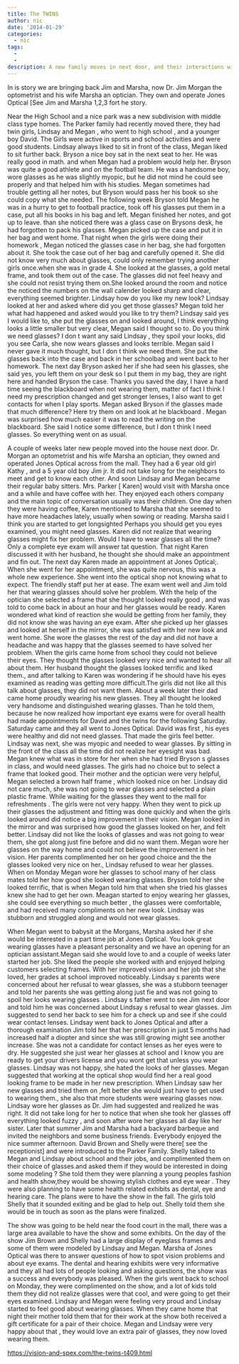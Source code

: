 ```yaml
---
title: The TWINS
author: nic
date: '2014-01-29'
categories:
  - nic
tags:
  - 
  - 
description: A new family moves in next door, and their interactions with their neighbors reveal hidden secrets.
---
```

In is story we are bringing back Jim and Marsha, now Dr. Jim Morgan the optometrist and his wife Marsha an optician. They own and operate Jones Optical [See Jim and Marsha 1,2,3 fort he story.

Near the High School and a nice park was a new subdivision with middle class type homes. The Parker family had recently moved there, they had twin girls, Lindsay and Megan , who went to high school , and a younger boy David.
The Girls were active in sports and school activities and were good students. Lindsay always liked to sit in front of the class, Megan liked to sit further back.  Bryson a nice boy sat in the next seat to her. He was really good in math. and when  Megan had a problem would help her. Bryson was quite a good athlete and on the football team. He was a handsome boy, wore glasses as he was slightly myopic, but he did not mind he could see properly and that helped him with his studies.
Megan sometimes had trouble getting all her notes, but Bryson  would pass her his book so she could copy what she needed.
The following week Bryson told Megan he was in a hurry to get to football practice, took off his glasses put them in a case, put all his 
books in his bag and left.  Megan finished her notes, and got up to leave. than she noticed there was a glass case on Brysons  desk, he had forgotten to pack his glasses. Megan picked up the case and put it in her bag and went home.
That night when the girls were doing their homework , Megan noticed  the glasses case in her bag, she had forgotten about it.
She took the case out of her bag and carefully opened it. She did not know very much about glasses, could only remember trying another girls  once.when she was in grade 4. She looked at the glasses, a gold metal frame, and took them out of the case.
The glasses did not feel heavy and she could not resist trying them on.She looked around the room and notice the noticed the numbers on the wall  calender looked sharp and clear, everything seemed brighter.
Lindsay how do you like my new look? Lindsay looked at her and asked where did you get those glasses? Megan told her what had happened and asked would you like to try them? Lindsay said yes I would like to, she put the glasses on and looked around, I think everything looks a little smaller but very clear, Megan said I thought so to. Do you think we need glasses? I don t want any said Lindsay , they spoil your looks, did you see Carla, she now wears glasses and looks terrible. Megan said I never gave it much thought, but I don t think we need them. She put the glasses back into the case and back in her schoolbag and went back to her homework.
The next day Bryson asked  her if she had seen his glasses, she said yes, you left them on your desk so I put them in my bag, they are right here and handed Bryson the case. Thanks you saved the day, I have a hard time seeing the blackboard when not wearing them, matter of fact I think I need my prescription changed and get stronger lenses, I also want to get contacts for when I play sports.
Megan asked Bryson if the glasses made that much difference? Here try them on  and look at he blackboard . Megan was surprised how much easier it was to read the writing on the blackboard. She said I notice some difference, but I don t think I need glasses.
So everything went on as usual.

A couple of weeks later new people moved into the house next door. Dr. Morgan an optometrist and his wife Marsha an optician, they owned and operated Jones Optical across from the mall. They had a 6 year old girl Kathy , and a 5 year old boy Jim jr.
It did not take long for the neighbors to meet and get to know each other.  And soon Lindsay and Megan became their regular baby sitters.
Mrs. Parker [ Karen] would visit with Marsha once and a while and have coffee with her. They enjoyed each others company and the main topic of conversation usually  was their children.   One day when they were having coffee, Karen mentioned to Marsha that 
she seemed to have more headaches lately, usually when sowing or reading. Marsha said I think you are started to get longsighted
Perhaps you should get you eyes examined, you might need glasses.
Karen did not realize that wearing glasses might fix her problem. Would I have to wear glasses all the time? Only a complete eye exam will answer tat question.
That night Karen discussed it with her husband, he thought she should make an appointment and fin out.
The next day Karen made an appointment at Jones Optical;.
When she went for her appointment, she was quite nervous, this was a whole new experience.
She went into the optical shop not knowing what to expect. The friendly staff put her at ease. The exam went well  and Jim told her that wearing glasses should solve her problem. With the help of the optician she selected a frame that she thought looked really good , and was told to come back in about an hour and her glasses would be ready.
Karen wondered what kind of reaction she would be getting from  her family, they did not know she was having an eye exam.
After she picked up her glasses and looked at herself in the mirror, she was satisfied with her new look and went home.
She wore the glasses the rest of the day and did not have a headache and was happy that the glasses seemed to have solved her problem.
When the girls came home from school they could not believe their eyes. They  thought the glasses looked very nice and wanted to hear all about them. Her husband thought the glasses looked terrific and liked them., and after talking to Karen was wondering if he should have his eyes examined as reading was getting more difficult.The girls did not like all this talk about glasses, they did not want them.
About a week later their dad came home proudly wearing his new glasses. They all thought he looked very handsome and distinguished wearing glasses.
Than he told them, because  he now realized how important eye exams were for overall health had made appointments for David and the twins for the following Saturday.
Saturday came and they all went to Jones Optical. David was first , his eyes were healthy and did not need glasses. That made the girls feel better.
Lindsay was next, she was myopic and needed to wear glasses. By sitting in the front of the class all the time did not realize her eyesight was bad.  Megan knew what was in store for her when she had tried Bryson s glasses in class, and would need glasses.
The girls had no choice but to select a frame that looked good. Their mother and the optician were very helpful, Megan selected a brown half frame , which looked nice on her. Lindsay did not care much, she was not going to wear glasses and selected a plain plastic frame.
While waiting for the glasses they went to the mall for refreshments . The girls were not very happy.
When they went to pick up their glasses the adjustment and fitting was done quickly and when the girls looked around did notice a big improvement in their vision.
Megan looked in the mirror and was surprised how good the glasses looked on her, and felt better. 
Lindsay did not like the looks of glasses and was not going to wear them, she got along just fine before and did no want  them.
Megan wore her glasses on the way home and could not believe the improvement in her vision. Her parents complimented her on her good choice and the the glasses looked very nice on her., Lindsay refused to wear her glasses.
When on Monday Megan wore her glasses to school many of her class mates told her how good she looked wearing glasses.
Bryson told her she looked terrific, that is when Megan told him that when she tried his glasses knew she had to get her own.
Meagan started to enjoy wearing her glasses, she could see everything so much better , the glasses were comfortable, and had received many compliments on her new look.
Lindsay was stubborn and struggled along and would not wear glasses.

When Megan went to babysit at the Morgans, Marsha asked her if she would be interested in a part time job  at Jones Optical.
You look great wearing glasses have a pleasant personality and we have an opening for an optician assistant.Megan said she would love to and a couple of weeks later started her job. She liked the people she worked with and enjoyed helping customers selecting frames. With her improved vision  and her job that she loved, her grades at school improved noticeably.
Lindsay s parents were concerned about her refusal to wear glasses, she was a stubborn teenager and told her parents she was getting along just fie and was not going to spoil her looks wearing glasses .
Lindsay s father went to see Jim next door and told him he was concerned about Lindsay s refusal to wear glasses.
Jim suggested to send her back to see him for a check up and see if she could wear contact lenses.
Lindsay went back to Jones Optical and after a thorough examination Jim told her that her prescription in just 5 months had increased half a diopter  and since she was still growing might see another increase. She was not a candidate for contact lenses as her eyes were to dry. He suggested she just wear her glasses at school  and I know you are ready to get your drivers license and you wont get that unless you wear glasses. Lindsay was not happy, she hated the looks of her glasses. Megan suggested that working 
at the optical shop would find her a real good looking frame to be made in her new prescription.
When Lindsay saw her new glasses and tried them on ,felt better she would just have to get used to wearing them., she also that more students were wearing glasses now.
Lindsay wore her glasses as Dr. Jim had suggested and realized he was right.
It did not take long for her to notice that when she took her glasses off everything looked fuzzy , and soon after wore her glasses all day like her sister.
Later that summer Jim and Marsha had a backyard barbeque   and invited the neighbors and some business friends.
Everybody enjoyed the nice summer afternoon. David Brown and Shelly were there[ see the receptionist] and were introduced to the Parker Family. Shelly talked to Megan and Lindsay about school and their jobs, and complimented them on their choice of glasses.and asked them if they would be interested in doing some modeling ? She told them they were planning a young peoples 
fashion and health show,they would be showing stylish clothes and eye wear . They were also planning to have some health related exhibits as  dental, eye and hearing care. The plans were to have the show in the fall. The girls told Shelly that it sounded exiting and be glad to help out. Shelly told them she would be in touch as soon as the plans were finalized.

The show was going to be held near the food court in the mall, there was a large area available to have the show and some exhibits.
  On the day of the show Jim Brown and Shelly had a large display of eyeglass frames and some of them were modeled by Lindsay and Megan. Marsha  of Jones Optical was there to answer questions of how to spot vision problems and about eye exams.
The dental and hearing exhibits were very informative and they all had lots of people looking and asking questions, the show was a success and everybody was pleased.
When the girls went back to school on Monday, they were complimented on the show, and a lot of kids told them they did not realize glasses were that cool, and were going to get their eyes examined. Lindsay and Megan were feeling very proud and Lindsay started to feel good about wearing glasses.
When they came home that night their mother told them that for their work at the show both received a gift certificate for a pair of their choice.
Megan and Lindsay were very happy about that , they would love an extra pair of glasses, they now loved wearing them.

https://vision-and-spex.com/the-twins-t409.html
